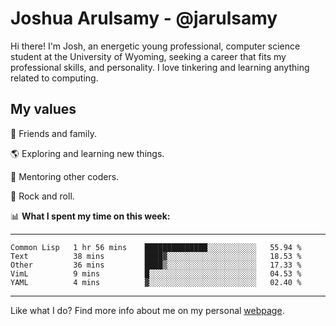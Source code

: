 # Joshua Arulsamy - @jarulsamy

Hi there! I'm Josh, an energetic young professional, computer science student at the University of Wyoming, seeking a career that fits my professional skills, and personality. I love tinkering and learning anything related to computing.

## My values

:yellow_heart: Friends and family.

:earth_americas: Exploring and learning new things.

:book: Mentoring other coders.

:guitar: Rock and roll.

:bar_chart: **What I spent my time on this week:**

------
<!--START_SECTION:waka-->
```text
Common Lisp   1 hr 56 mins    ██████████████░░░░░░░░░░░   55.94 % 
Text          38 mins         ████▓░░░░░░░░░░░░░░░░░░░░   18.53 % 
Other         36 mins         ████▒░░░░░░░░░░░░░░░░░░░░   17.33 % 
VimL          9 mins          █░░░░░░░░░░░░░░░░░░░░░░░░   04.53 % 
YAML          4 mins          ▓░░░░░░░░░░░░░░░░░░░░░░░░   02.40 % 
```
<!--END_SECTION:waka-->
------

Like what I do? Find more info about me on my personal [webpage](https://arulsamy.me).
